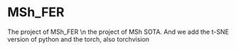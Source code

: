 # MSh_FER
The project of MSh_FER \\n
the project of MSh SOTA.
And we add the t-SNE version of python and the torch, also torchvision
